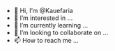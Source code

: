 - 👋 Hi, I’m @Kauefaria
- 👀 I’m interested in ...
- 🌱 I’m currently learning ...
- 💞️ I’m looking to collaborate on ...
- 📫 How to reach me ...

<!---
Kauefaria/Kauefaria is a ✨ special ✨ repository because its `README.md` (this file) appears on your GitHub profile.
You can click the Preview link to take a look at your changes.
--->
